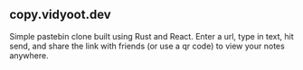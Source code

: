 ## copy.vidyoot.dev

Simple pastebin clone built using Rust and React. Enter a url, type in text, hit send, and share the link with friends (or use a qr code) to view your notes anywhere.
